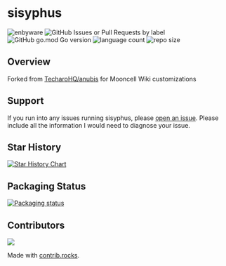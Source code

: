 # sisyphus

![enbyware](https://pride-badges.pony.workers.dev/static/v1?label=enbyware&labelColor=%23555&stripeWidth=8&stripeColors=FCF434%2CFFFFFF%2C9C59D1%2C2C2C2C)
![GitHub Issues or Pull Requests by label](https://img.shields.io/github/issues/MooncellWiki/sisyphus)
![GitHub go.mod Go version](https://img.shields.io/github/go-mod/go-version/MooncellWiki/sisyphus)
![language count](https://img.shields.io/github/languages/count/MooncellWiki/sisyphus)
![repo size](https://img.shields.io/github/repo-size/MooncellWiki/sisyphus)

## Overview

Forked from [TecharoHQ/anubis](https://github.com/TecharoHQ/anubis) for Mooncell Wiki customizations

## Support

If you run into any issues running sisyphus, please [open an issue](https://github.com/MooncellWiki/sisyphus/issues/new?template=Blank+issue). Please include all the information I would need to diagnose your issue.

## Star History

<a href="https://www.star-history.com/#MooncellWiki/sisyphus&Date">
 <picture>
   <source media="(prefers-color-scheme: dark)" srcset="https://api.star-history.com/svg?repos=MooncellWiki/sisyphus&type=Date&theme=dark" />
   <source media="(prefers-color-scheme: light)" srcset="https://api.star-history.com/svg?repos=MooncellWiki/sisyphus&type=Date" />
   <img alt="Star History Chart" src="https://api.star-history.com/svg?repos=MooncellWiki/sisyphus&type=Date" />
 </picture>
</a>

## Packaging Status

[![Packaging status](https://repology.org/badge/vertical-allrepos/sisyphus-anti-crawler.svg?columns=3)](https://repology.org/project/sisyphus-anti-crawler/versions)

## Contributors

<a href="https://github.com/MooncellWiki/sisyphus/graphs/contributors">
  <img src="https://contrib.rocks/image?repo=MooncellWiki/sisyphus" />
</a>

Made with [contrib.rocks](https://contrib.rocks).
